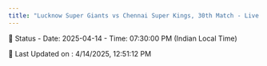 ```yaml
---
title: "Lucknow Super Giants vs Chennai Super Kings, 30th Match - Live Cricket Score"
---
```


📑 Status - Date: 2025-04-14 - Time: 07:30:00 PM (Indian Local Time)

📝 Last Updated on : 4/14/2025, 12:51:12 PM  

